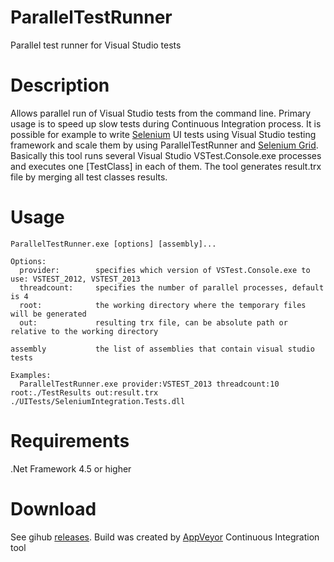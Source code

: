 # ParallelTestRunner
Parallel test runner for Visual Studio tests

# Description
Allows parallel run of Visual Studio tests from the command line. Primary usage is to speed up slow tests during Continuous Integration process. It is possible for example to write [Selenium](http://www.seleniumhq.org/) UI tests using Visual Studio testing framework and scale them by using ParallelTestRunner and [Selenium Grid](http://www.seleniumhq.org/projects/grid/). Basically this tool runs several Visual Studio VSTest.Console.exe processes and executes one [TestClass] in each of them. The tool generates result.trx file by merging all test classes results.

# Usage
```
ParallelTestRunner.exe [options] [assembly]...

Options:
  provider:        specifies which version of VSTest.Console.exe to use: VSTEST_2012, VSTEST_2013
  threadcount:     specifies the number of parallel processes, default is 4
  root:            the working directory where the temporary files will be generated
  out:             resulting trx file, can be absolute path or relative to the working directory
  
assembly           the list of assemblies that contain visual studio tests

Examples:
  ParallelTestRunner.exe provider:VSTEST_2013 threadcount:10 root:./TestResults out:result.trx ./UITests/SeleniumIntegration.Tests.dll
```

# Requirements
.Net Framework 4.5 or higher

# Download
See gihub [releases](https://github.com/sscobici/ParallelTestRunner/releases).
Build was created by [AppVeyor](https://ci.appveyor.com/project/sscobici/paralleltestrunner) Continuous Integration tool

